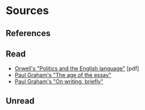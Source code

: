 

# Sources

## References

## Read

- [Orwell's "Politics and the English language"](http://www.npr.org/blogs/ombudsman/Politics_and_the_English_Language-1.pdf) [pdf]
- [Paul Graham's "The age of the essay"](http://paulgraham.com/essay.html)
- [Paul Graham's "On writing, briefly"](http://www.paulgraham.com/writing44.html)

## Unread
